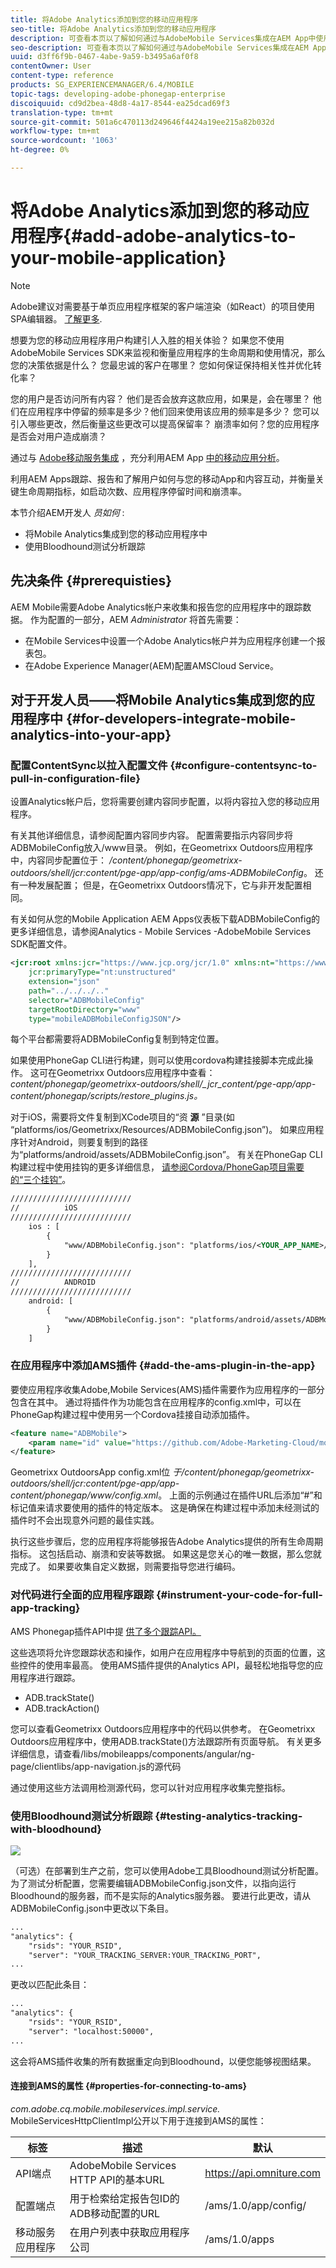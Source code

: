 ```yaml
---
title: 将Adobe Analytics添加到您的移动应用程序
seo-title: 将Adobe Analytics添加到您的移动应用程序
description: 可查看本页以了解如何通过与AdobeMobile Services集成在AEM App中使用Mobile App Analytics。
seo-description: 可查看本页以了解如何通过与AdobeMobile Services集成在AEM App中使用Mobile App Analytics。
uuid: d3ff6f9b-0467-4abe-9a59-b3495a6af0f8
contentOwner: User
content-type: reference
products: SG_EXPERIENCEMANAGER/6.4/MOBILE
topic-tags: developing-adobe-phonegap-enterprise
discoiquuid: cd9d2bea-48d8-4a17-8544-ea25dcad69f3
translation-type: tm+mt
source-git-commit: 501a6c470113d249646f4424a19ee215a82b032d
workflow-type: tm+mt
source-wordcount: '1063'
ht-degree: 0%

---
```



# 将Adobe Analytics添加到您的移动应用程序{#add-adobe-analytics-to-your-mobile-application}

>[!NOTE]
>
>Adobe建议对需要基于单页应用程序框架的客户端渲染（如React）的项目使用SPA编辑器。 [了解更多](/help/sites-developing/spa-overview.md).

想要为您的移动应用程序用户构建引人入胜的相关体验？ 如果您不使用AdobeMobile Services SDK来监视和衡量应用程序的生命周期和使用情况，那么您的决策依据是什么？ 您最忠诚的客户在哪里？ 您如何保证保持相关性并优化转化率？

您的用户是否访问所有内容？ 他们是否会放弃这款应用，如果是，会在哪里？ 他们在应用程序中停留的频率是多少？他们回来使用该应用的频率是多少？ 您可以引入哪些更改，然后衡量这些更改可以提高保留率？ 崩溃率如何？您的应用程序是否会对用户造成崩溃？

通过与 [Adobe移动服务集成](https://www.adobe.com/ca/solutions/digital-analytics/mobile-web-apps-analytics.html) ，充分利用AEM App [中的移动应用分析](https://www.adobe.com/marketing-cloud/mobile-marketing.html)。

利用AEM Apps跟踪、报告和了解用户如何与您的移动App和内容互动，并衡量关键生命周期指标，如启动次数、应用程序停留时间和崩溃率。

本节介绍AEM开发人 *员如何* :

* 将Mobile Analytics集成到您的移动应用程序中
* 使用Bloodhound测试分析跟踪

## 先决条件 {#prerequisties}

AEM Mobile需要Adobe Analytics帐户来收集和报告您的应用程序中的跟踪数据。 作为配置的一部分，AEM *Administrator* 将首先需要：

* 在Mobile Services中设置一个Adobe Analytics帐户并为应用程序创建一个报表包。
* 在Adobe Experience Manager(AEM)配置AMSCloud Service。

## 对于开发人员——将Mobile Analytics集成到您的应用程序中 {#for-developers-integrate-mobile-analytics-into-your-app}

### 配置ContentSync以拉入配置文件 {#configure-contentsync-to-pull-in-configuration-file}

设置Analytics帐户后，您将需要创建内容同步配置，以将内容拉入您的移动应用程序。

有关其他详细信息，请参阅配置内容同步内容。 配置需要指示内容同步将ADBMobileConfig放入/www目录。 例如，在Geometrixx Outdoors应用程序中，内容同步配置位于： */content/phonegap/geometrixx-outdoors/shell/jcr:content/pge-app/app-config/ams-ADBMobileConfig*。 还有一种发展配置； 但是，在Geometrixx Outdoors情况下，它与非开发配置相同。

有关如何从您的Mobile Application AEM Apps仪表板下载ADBMobileConfig的更多详细信息，请参阅Analytics - Mobile Services -AdobeMobile Services SDK配置文件。

```xml
<jcr:root xmlns:jcr="https://www.jcp.org/jcr/1.0" xmlns:nt="https://www.jcp.org/jcr/nt/1.0"
    jcr:primaryType="nt:unstructured"
    extension="json"
    path="../../../.." 
    selector="ADBMobileConfig"
    targetRootDirectory="www"
    type="mobileADBMobileConfigJSON"/>
```

每个平台都需要将ADBMobileConfig复制到特定位置。

如果使用PhoneGap CLI进行构建，则可以使用cordova构建挂接脚本完成此操作。 这可在Geometrixx Outdoors应用程序中查看：*content/phonegap/geometrixx-outdoors/shell/_jcr_content/pge-app/app-content/phonegap/scripts/restore_plugins.js。*

对于iOS，需要将文件复制到XCode项目的“资 **源** ”目录(如 “platforms/ios/Geometrixx/Resources/ADBMobileConfig.json”)。 如果应用程序针对Android，则要复制到的路径为“platforms/android/assets/ADBMobileConfig.json”。 有关在PhoneGap CLI构建过程中使用挂钩的更多详细信息， [请参阅Cordova/PhoneGap项目需要的“三个挂钩”](https://devgirl.org/2013/11/12/three-hooks-your-cordovaphonegap-project-needs/)。

```xml
///////////////////////////
//          iOS
///////////////////////////
    ios : [
        {
            "www/ADBMobileConfig.json": "platforms/ios/<YOUR_APP_NAME>/Resources/ADBMobileConfig.json"
        }
    ],
///////////////////////////
//          ANDROID
///////////////////////////
    android: [
        {
            "www/ADBMobileConfig.json": "platforms/android/assets/ADBMobileConfig.json"
        }
    ]
```

### 在应用程序中添加AMS插件 {#add-the-ams-plugin-in-the-app}

要使应用程序收集Adobe,Mobile Services(AMS)插件需要作为应用程序的一部分包含在其中。 通过将插件作为功能包含在应用程序的config.xml中，可以在PhoneGap构建过程中使用另一个Cordova挂接自动添加插件。

```xml
<feature name="ADBMobile">
    <param name="id" value="https://github.com/Adobe-Marketing-Cloud/mobile-services#0482f9cedf90c98a8d4b07219ece1933b2e46a60"/>
</feature>
```

Geometrixx OutdoorsApp config.xml位 *于/content/phonegap/geometrixx-outdoors/shell/jcr:content/pge-app/app-content/phonegap/www/config.xml*。 上面的示例通过在插件URL后添加“#”和标记值来请求要使用的插件的特定版本。 这是确保在构建过程中添加未经测试的插件时不会出现意外问题的最佳实践。

执行这些步骤后，您的应用程序将能够报告Adobe Analytics提供的所有生命周期指标。 这包括启动、崩溃和安装等数据。 如果这是您关心的唯一数据，那么您就完成了。 如果要收集自定义数据，则需要指导您进行编码。

### 对代码进行全面的应用程序跟踪 {#instrument-your-code-for-full-app-tracking}

AMS Phonegap插件API中提 [供了多个跟踪API。](https://docs.adobe.com/content/help/en/mobile-services/ios/phonegap-ios/phonegap-methods.html)

这些选项将允许您跟踪状态和操作，如用户在应用程序中导航到的页面的位置，这些控件的使用率最高。 使用AMS插件提供的Analytics API，最轻松地指导您的应用程序进行跟踪。

* ADB.trackState()
* ADB.trackAction()

您可以查看Geometrixx Outdoors应用程序中的代码以供参考。 在Geometrixx Outdoors应用程序中，使用ADB.trackState()方法跟踪所有页面导航。 有关更多详细信息，请查看/libs/mobileapps/components/angular/ng-page/clientlibs/app-navigation.js的源代码

通过使用这些方法调用检测源代码，您可以针对应用程序收集完整指标。

### 使用Bloodhound测试分析跟踪  {#testing-analytics-tracking-with-bloodhound}

![](do-not-localize/chlimage_1.jpeg)

<!--NOTE TO WRITER: Reference to Bloodhound no longer valid. Bloodhound is EOL. Russell Whitchurch can provide details/alternate options.-->

（可选）在部署到生产之前，您可以使用Adobe工具Bloodhound测试分析配置。 为了测试分析配置，您需要编辑ADBMobileConfig.json文件，以指向运行Bloodhound的服务器，而不是实际的Analytics服务器。 要进行此更改，请从ADBMobileConfig.json中更改以下条目。

```xml
...
"analytics": {
    "rsids": "YOUR_RSID",
    "server": "YOUR_TRACKING_SERVER:YOUR_TRACKING_PORT",
...
```

更改以匹配此条目：

```xml
...
"analytics": {
    "rsids": "YOUR_RSID",
    "server": "localhost:50000",
...
```

这会将AMS插件收集的所有数据重定向到Bloodhound，以便您能够视图结果。

#### 连接到AMS的属性 {#properties-for-connecting-to-ams}

*com.adobe.cq.mobile.mobileservices.impl.service.* MobileServicesHttpClientImpl公开以下用于连接到AMS的属性：

| **标签** | **描述** | **默认** |
|---|---|---|
| API端点 | AdobeMobile Services HTTP API的基本URL | https://api.omniture.com |
| 配置端点 | 用于检索给定报告包ID的ADB移动配置的URL | /ams/1.0/app/config/ |
| 移动服务应用程序 | 在用户列表中获取应用程序公司 | /ams/1.0/apps |

